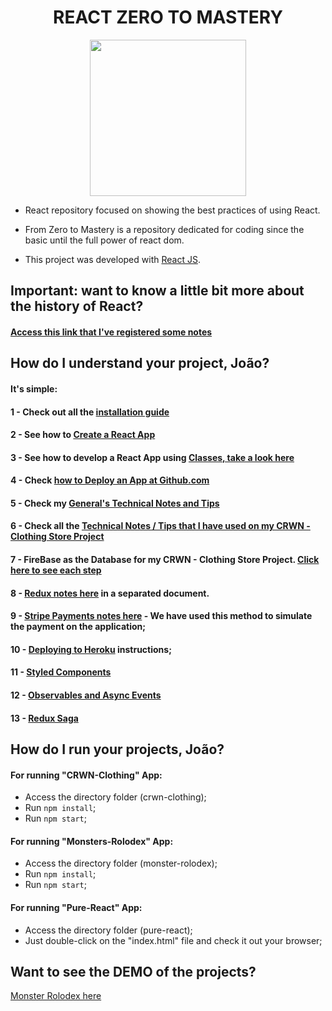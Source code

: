 <h1 align="center"><b>REACT ZERO TO MASTERY</b></h1>

<p align="center">
  <img src="https://cdn.worldvectorlogo.com/logos/react.svg" width="250">
</p>

- React repository focused on showing the best practices of using React. 
- From Zero to Mastery is a repository dedicated for coding since the basic until the full power of react dom. 

- This project was developed with [React JS](https://reactjs.org/).

## Important: want to know a little bit more about the history of React?
#### [Access this link that I've registered some notes](https://github.com/jvlessa/React--Zero-To-Mastery/blob/master/readmes/REACT_HISTORY.md)

## How do I understand your project, João? 
#### It's simple: 
#### 1 - Check out all the [installation guide](https://github.com/jvlessa/React--Zero-To-Mastery/blob/master/readmes/INSTALLATION%20GUIDE.md)
#### 2 - See how to [Create a React App](https://reactjs.org/docs/create-a-new-react-app.html)
#### 3 - See how to develop a React App using [Classes, take a look here](https://reactjs.org/docs/react-component.html)
#### 4 - Check [how to Deploy an App at Github.com](https://github.com/jvlessa/React--Zero-To-Mastery/blob/master/readmes/DEPLOY_GITHUB.md)
#### 5 - Check my [General's Technical Notes and Tips](https://github.com/jvlessa/React--Zero-To-Mastery/blob/master/readmes/TECHNOTES.md)
#### 6 - Check all the [Technical Notes / Tips that I have used on my CRWN - Clothing Store Project](https://github.com/jvlessa/React--Zero-To-Mastery/blob/master/readmes/CRWN-TECHNOTES.md)
#### 7 - FireBase as the Database for my CRWN - Clothing Store Project. [Click here to see each step](https://github.com/jvlessa/React--Zero-To-Mastery/blob/master/readmes/FIREBASE-TECHNOTES.md)
#### 8 - [Redux notes here](https://github.com/jvlessa/React--Zero-To-Mastery/blob/master/readmes/REDUX-NOTES.md) in a separated document.
#### 9 - [Stripe Payments notes here](https://github.com/jvlessa/React--Zero-To-Mastery/blob/master/readmes/STRIPE-PAYMENTS.md) - We have used this method to simulate the payment on the application;
#### 10 - [Deploying to Heroku](https://github.com/jvlessa/React--Zero-To-Mastery/blob/master/readmes/HEROKU.md) instructions;
#### 11 - [Styled Components](https://github.com/jvlessa/React--Zero-To-Mastery/blob/master/readmes/STYLEDCOMPONENTS.md)
#### 12 - [Observables and Async Events](https://github.com/jvlessa/React--Zero-To-Mastery/blob/master/readmes/OBSERVABLES.md)
#### 13 - [Redux Saga](https://github.com/jvlessa/React--Zero-To-Mastery/blob/master/readmes/REDUX-SAGA.md)

## How do I run your projects, João?

#### For running "CRWN-Clothing" App:
  - Access the directory folder (crwn-clothing);
  - Run `npm install`;
  - Run `npm start`;
  
#### For running "Monsters-Rolodex" App:
  - Access the directory folder (monster-rolodex);
  - Run `npm install`;
  - Run `npm start`;

#### For running "Pure-React" App:
  - Access the directory folder (pure-react);
  - Just double-click on the "index.html" file and check it out your browser;

## Want to see the DEMO of the projects? 
[Monster Rolodex here](https://jvlessa.github.io/React--Zero-To-Mastery/)